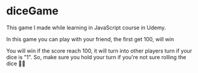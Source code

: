 # diceGame

This game I made while learning in JavaScript course in Udemy.

In this game you can play with your friend, the first get 100, will win


You will win if the score reach 100, it will turn into other players turn if your dice is "1".
So, make sure you hold your turn if you're not sure rolling the dice 👌🏼
